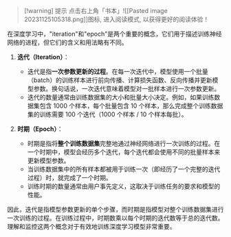 
>[!warning] 提示
>点击右上角「书本」![[Pasted image 20231125105318.png]]图标, 进入阅读模式, 以获得更好的阅读体验！

在深度学习中，"iteration"和"epoch"是两个重要的概念，它们用于描述训练神经网络的进程，但它们的含义和用法略有不同。

1. **迭代（Iteration）**：
   - 迭代是指**一次参数更新的过程**。在每一次迭代中，模型使用一个批量（batch）的训练样本进行前向传播、计算损失函数、反向传播并更新模型参数。换句话说，一次迭代意味着模型对一批样本进行一次参数更新。
   - 迭代的数量通常由训练数据集的大小和批量大小决定。例如，如果训练数据集包含 1000 个样本，每个批量包含 10 个样本，那么完成整个训练数据集的训练需要 100 个迭代（1000 个样本 / 10 个样本每批）。

2. **时期（Epoch）**：
   - 时期是指将**整个训练数据集**完整地通过神经网络进行一次训练的过程。在一个时期中，模型会经历多个迭代，每个迭代都会使用不同的批量样本来更新模型参数。
   - 当训练数据集中的所有样本都被用于训练一次（即经历了一个完整的迭代过程）时，就完成了一个时期。
   - 训练时期的数量通常由用户事先定义，这取决于训练任务的要求和模型的性能。

因此，迭代是指模型参数更新的单个步骤，而时期是指模型对整个训练数据集进行一次训练的过程。在训练过程中，时期数乘以每个时期的迭代数等于总的迭代数。理解和监控这两个概念对于有效地训练深度学习模型非常重要。